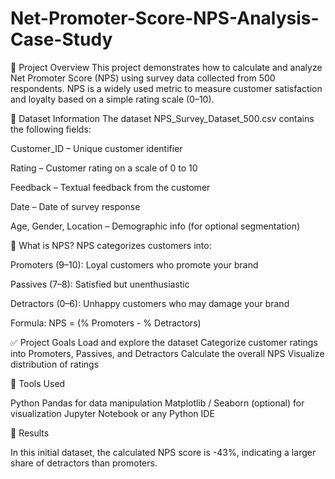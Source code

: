 # Net-Promoter-Score-NPS-Analysis-Case-Study
📝 Project Overview
This project demonstrates how to calculate and analyze Net Promoter Score (NPS) using survey data collected from 500 respondents. NPS is a widely used metric to measure customer satisfaction and loyalty based on a simple rating scale (0–10).

📂 Dataset Information
The dataset NPS_Survey_Dataset_500.csv contains the following fields:

Customer_ID – Unique customer identifier

Rating – Customer rating on a scale of 0 to 10

Feedback – Textual feedback from the customer

Date – Date of survey response

Age, Gender, Location – Demographic info (for optional segmentation)

🧮 What is NPS?
NPS categorizes customers into:

Promoters (9–10): Loyal customers who promote your brand

Passives (7–8): Satisfied but unenthusiastic

Detractors (0–6): Unhappy customers who may damage your brand

Formula:
NPS = (% Promoters - % Detractors)

✅ Project Goals
Load and explore the dataset
Categorize customer ratings into Promoters, Passives, and Detractors
Calculate the overall NPS
Visualize distribution of ratings

🔧 Tools Used

Python
Pandas for data manipulation
Matplotlib / Seaborn (optional) for visualization
Jupyter Notebook or any Python IDE

📌 Results

In this initial dataset, the calculated NPS score is -43%, indicating a larger share of detractors than promoters.
